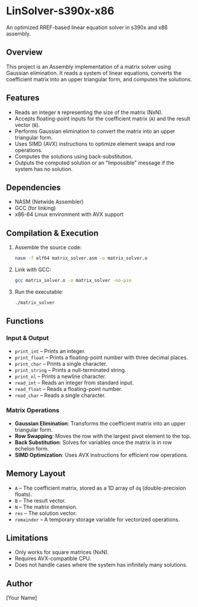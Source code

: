 # LinSolver-s390x-x86
An optimized RREF-based linear equation solver in s390x and x86 assembly.

## Overview
This project is an Assembly implementation of a matrix solver using Gaussian elimination. It reads a system of linear equations, converts the coefficient matrix into an upper triangular form, and computes the solutions.

## Features
- Reads an integer `N` representing the size of the matrix (NxN).
- Accepts floating-point inputs for the coefficient matrix (`A`) and the result vector (`B`).
- Performs Gaussian elimination to convert the matrix into an upper triangular form.
- Uses SIMD (AVX) instructions to optimize element swaps and row operations.
- Computes the solutions using back-substitution.
- Outputs the computed solution or an "Impossible" message if the system has no solution.

## Dependencies
- NASM (Netwide Assembler)
- GCC (for linking)
- x86-64 Linux environment with AVX support

## Compilation & Execution
1. Assemble the source code:
   ```sh
   nasm -f elf64 matrix_solver.asm -o matrix_solver.o
   ```
2. Link with GCC:
   ```sh
   gcc matrix_solver.o -o matrix_solver -no-pie
   ```
3. Run the executable:
   ```sh
   ./matrix_solver
   ```

## Functions
### Input & Output
- `print_int` – Prints an integer.
- `print_float` – Prints a floating-point number with three decimal places.
- `print_char` – Prints a single character.
- `print_string` – Prints a null-terminated string.
- `print_nl` – Prints a newline character.
- `read_int` – Reads an integer from standard input.
- `read_float` – Reads a floating-point number.
- `read_char` – Reads a single character.

### Matrix Operations
- **Gaussian Elimination**: Transforms the coefficient matrix into an upper triangular form.
- **Row Swapping**: Moves the row with the largest pivot element to the top.
- **Back Substitution**: Solves for variables once the matrix is in row echelon form.
- **SIMD Optimization**: Uses AVX instructions for efficient row operations.

## Memory Layout
- `A` – The coefficient matrix, stored as a 1D array of `dq` (double-precision floats).
- `B` – The result vector.
- `N` – The matrix dimension.
- `res` – The solution vector.
- `remainder` – A temporary storage variable for vectorized operations.

## Limitations
- Only works for square matrices (NxN).
- Requires AVX-compatible CPU.
- Does not handle cases where the system has infinitely many solutions.

## Author
[Your Name]


